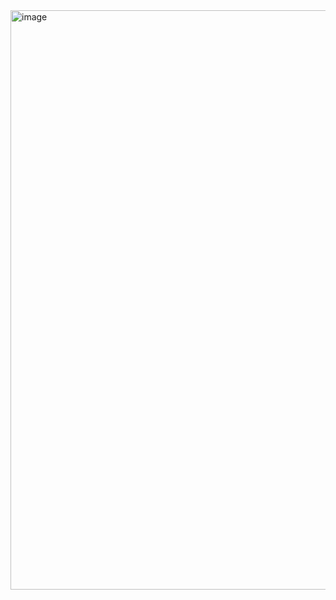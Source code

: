 <img width="927" alt="image" src="https://github.com/user-attachments/assets/ef1e11b8-5fe5-4086-968d-ed74a4fe68c7" />
